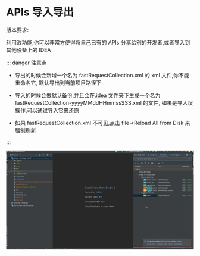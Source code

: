 # APIs 导入导出

版本要求: <Badge text="2022.1.4.0" />

利用改功能,你可以非常方便得将自己已有的 APIs 分享给别的开发者,或者导入到其他设备上的 IDEA

::: danger 注意点

- 导出的时候会新增一个名为 fastRequestCollection.xml 的 xml 文件,你不能重命名它, 默认导出到当前项目路径下

- 导入的时候会做默认备份,并且会在.idea 文件夹下生成一个名为 fastRequestCollection-yyyyMMddHHmmssSSS.xml 的文件,
  如果是导入误操作,可以通过导入它来还原

- 如果 fastRequestCollection.xml 不可见,点击 file->Reload All from Disk 来强制刷新

:::

![exportImportApis](../../.vuepress/public/img/exportImportApis.gif)
